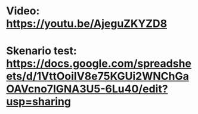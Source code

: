 # Video: https://youtu.be/AjeguZKYZD8
# Skenario test: https://docs.google.com/spreadsheets/d/1VttOoiIV8e75KGUi2WNChGaOAVcno7lGNA3U5-6Lu40/edit?usp=sharing
